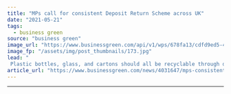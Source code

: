 ```yaml
---
title: "MPs call for consistent Deposit Return Scheme across UK"
date: "2021-05-21"
tags: 
  - business green
source: "business green"
image_url: "https://www.businessgreen.com/api/v1/wps/678fa13/cdfd9ed5-4e78-460a-924e-fb03ea082606/4/Reverse-Vending-Machine-185x114.jpg"
image_fp: "/assets/img/post_thumbnails/173.jpg"
lead: "
 Plastic bottles, glass, and cartons should all be recyclable through deposit return schemes across the four UK nations, Environmental Audit Committee argues ..."
article_url: "https://www.businessgreen.com/news/4031647/mps-consistent-deposit-return-scheme-uk"
---
```


---
